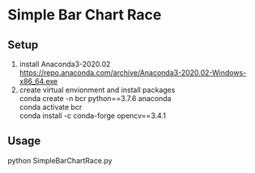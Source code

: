 # Simple Bar Chart Race

## Setup

  1. install Anaconda3-2020.02  
      https://repo.anaconda.com/archive/Anaconda3-2020.02-Windows-x86_64.exe
  2. create virtual envionment and install packages  
      conda create -n bcr python==3.7.6 anaconda  
      conda activate bcr  
      conda install -c conda-forge opencv==3.4.1  

## Usage
   python SimpleBarChartRace.py
